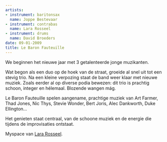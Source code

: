 ```yaml
---
artists:
- instrument: baritonsax
  name: Joppe Bestevaar
- instrument: contrabas
  name: Lara Rosseel
- instrument: drums
  name: David Broeders
date: 09-01-2009
title: Le Baron Fauteuille
---
```

We beginnen het nieuwe jaar met 3 getalenteerde jonge muzikanten. 

Wat begon als een duo op de hoek van de straat, groeide al snel uit tot een stevig trio.
Na een kleine verpozing staat de band weer klaar met nieuwe muziek.
Zoals eerder al op diverse podia bewezen: dit trio is prachtig schoon, integer en hélemaal. 
Blozende wangen mág. 

Le Baron Fauteuille spelen aangename, prachtige muziek van Art Farmer, Thad Jones, 
Nic Thys, Stevie Wonder, Bert Joris, Alec Dankworth, Duke Ellington... 

Het genieten staat centraal, van de schoone muziek en de energie die tijdens de improvisaties ontstaat.

Myspace van [Lara Rosseel](http://profile.myspace.com/index.cfm?fuseaction=user.viewprofile&friendid=199017943).